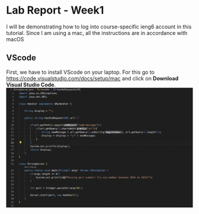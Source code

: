 # Lab Report - Week1
I will be demonstrating how to log into course-specific ieng6 account in this tutorial. Since I am using a mac, all the instructions are in accordance with macOS
## VScode
First, we have to install VScode on your laptop. For this go to <https://code.visualstudio.com/docs/setup/mac> and click on **Download Visual Studio Code**.
![Image](S1.png)
